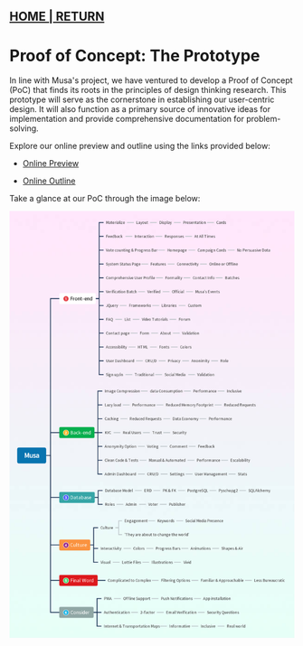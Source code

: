 ## [HOME | RETURN](https://github.com/plexoio/musa/blob/main/documentation/readme/design-thinking/design-thinking.md)

# Proof of Concept: The Prototype 

In line with Musa's project, we have ventured to develop a Proof of Concept (PoC) that finds its roots in the principles of design thinking research. This prototype will serve as the cornerstone in establishing our user-centric design. It will also function as a primary source of innovative ideas for implementation and provide comprehensive documentation for problem-solving.

Explore our online preview and outline using the links provided below:

- [Online Preview](https://gitmind.com/app/docs/m6w2km39)

- [Online Outline](https://gitmind.com/app/docs/m6w2km39?view=outline)

Take a glance at our PoC through the image below:

![PoC Prototype](https://github.com/plexoio/musa/blob/main/documentation/assets/img/design-thinking/poc-prototype.png)